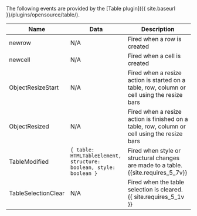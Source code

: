 The following events are provided by the [Table plugin]({{ site.baseurl }}/plugins/opensource/table/).

| Name | Data | Description |
|------| ---- | ----------- |
| newrow | N/A | Fired when a row is created |
| newcell | N/A | Fired when a cell is created |
| ObjectResizeStart | N/A | Fired when a resize action is started on a table, row, column or cell using the resize bars |
| ObjectResized | N/A | Fired when a resize action is finished on a table, row, column or cell using the resize bars |
| TableModified | `{ table: HTMLTableElement, structure: boolean, style: boolean }` | Fired when style or structural changes are made to a table. <br/>{{site.requires_5_7v}} |
| TableSelectionClear | N/A  | Fired when the table selection is cleared. <br/>{{ site.requires_5_1v }} |
